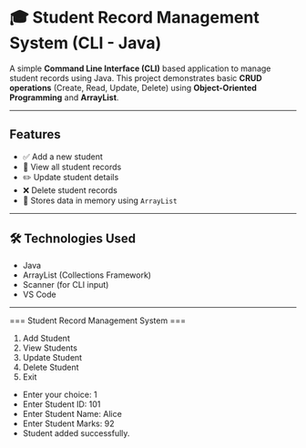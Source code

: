 # 🎓 Student Record Management System (CLI - Java)

A simple **Command Line Interface (CLI)** based application to manage student records using Java. This project demonstrates basic **CRUD operations** (Create, Read, Update, Delete) using **Object-Oriented Programming** and **ArrayList**.

---

##  Features

- ✅ Add a new student
- 👀 View all student records
- ✏️ Update student details
- ❌ Delete student records
- 💾 Stores data in memory using `ArrayList`

---

## 🛠️ Technologies Used

- Java
- ArrayList (Collections Framework)
- Scanner (for CLI input)
- VS Code 

---
=== Student Record Management System ===
1. Add Student
2. View Students
3. Update Student
4. Delete Student
5. Exit
- Enter your choice: 1
- Enter Student ID: 101
- Enter Student Name: Alice
- Enter Student Marks: 92
- Student added successfully.




